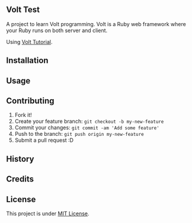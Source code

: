 ## Volt Test

A project to learn Volt programming. Volt is a Ruby web framework where your Ruby runs on both server and client.

Using [Volt Tutorial](https://github.com/ybur-yug/volt_tutorial).

## Installation

## Usage


## Contributing

1. Fork it!
2. Create your feature branch: `git checkout -b my-new-feature`
3. Commit your changes: `git commit -am 'Add some feature'`
4. Push to the branch: `git push origin my-new-feature`
5. Submit a pull request :D

## History


## Credits

## License

This project is under [MIT License](http://opensource.org/licenses/MIT). 
